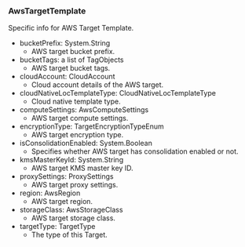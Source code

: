 ### AwsTargetTemplate
Specific info for AWS Target Template.

- bucketPrefix: System.String
  - AWS target bucket prefix.
- bucketTags: a list of TagObjects
  - AWS target bucket tags.
- cloudAccount: CloudAccount
  - Cloud account details of the AWS target.
- cloudNativeLocTemplateType: CloudNativeLocTemplateType
  - Cloud native template type.
- computeSettings: AwsComputeSettings
  - AWS target compute settings.
- encryptionType: TargetEncryptionTypeEnum
  - AWS target encryption type.
- isConsolidationEnabled: System.Boolean
  - Specifies whether AWS target has consolidation enabled or not.
- kmsMasterKeyId: System.String
  - AWS target KMS master key ID.
- proxySettings: ProxySettings
  - AWS target proxy settings.
- region: AwsRegion
  - AWS target region.
- storageClass: AwsStorageClass
  - AWS target storage class.
- targetType: TargetType
  - The type of this Target.
